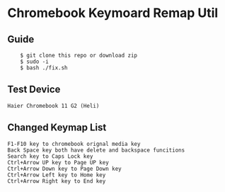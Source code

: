 # Chromebook Keymoard Remap Util
## Guide
        $ git clone this repo or download zip
        $ sudo -i
        $ bash ./fix.sh

## Test Device
    Haier Chromebook 11 G2 (Heli)

## Changed Keymap List
    F1-F10 key to chromebook orignal media key
    Back Space key both have delete and backspace funcitions
    Search key to Caps Lock key
    Ctrl+Arrow UP key to Page UP key
    Ctrl+Arrow Down key to Page Down key
    Ctrl+Arrow Left key to Home key
    Ctrl+Arrow Right key to End key